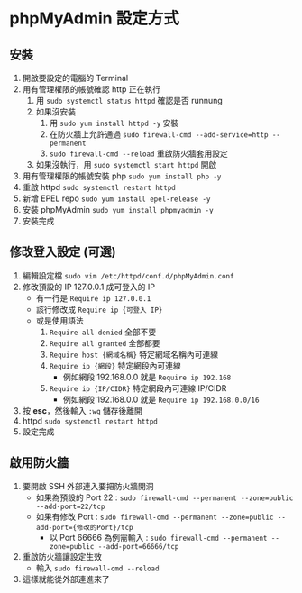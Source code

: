 phpMyAdmin 設定方式
===

安裝
---

1. 開啟要設定的電腦的 Terminal
2. 用有管理權限的帳號確認 http 正在執行
    1. 用 ```sudo systemctl status httpd``` 確認是否 runnung
    2. 如果沒安裝
        1. 用 ```sudo yum install httpd -y``` 安裝
        2. 在防火牆上允許通過 ```sudo firewall-cmd --add-service=http --permanent```
        3. ```sudo firewall-cmd --reload``` 重啟防火牆套用設定
    3. 如果沒執行，用 ```sudo systemctl start httpd``` 開啟
3. 用有管理權限的帳號安裝 php ```sudo yum install php -y```
4. 重啟 httpd ```sudo systemctl restart httpd```
5. 新增 EPEL repo ```sudo yum install epel-release -y```
6. 安裝 phpMyAdmin ```sudo yum install phpmyadmin -y```
7. 安裝完成

修改登入設定 (可選)
---

1. 編輯設定檔 ```sudo vim /etc/httpd/conf.d/phpMyAdmin.conf```
2. 修改預設的 IP 127.0.0.1 成可登入的 IP
    - 有一行是 ```Require ip 127.0.0.1```
    - 該行修改成 ```Require ip {可登入 IP}```
    - 或是使用語法
        1. ```Require all denied``` 全部不要
        2. ```Require all granted``` 全部都要
        3. ```Require host {網域名稱}``` 特定網域名稱內可連線
        4. ```Require ip {網段}``` 特定網段內可連線
            - 例如網段 192.168.0.0 就是 ```Require ip 192.168```
        5. ```Require ip {IP/CIDR}``` 特定網段內可連線 IP/CIDR
            - 例如網段 192.168.0.0 就是 ```Require ip 192.168.0.0/16```
3. 按 **esc**，然後輸入 ```:wq``` 儲存後離開
4.  httpd ```sudo systemctl restart httpd```
5. 設定完成


啟用防火牆
---

1. 要開啟 SSH 外部連入要把防火牆開洞
    - 如果為預設的 Port 22 : ```sudo firewall-cmd --permanent --zone=public --add-port=22/tcp```
    - 如果有修改 Port : ```sudo firewall-cmd --permanent --zone=public --add-port={修改的Port}/tcp```
        - 以 Port 66666 為例需輸入 : ```sudo firewall-cmd --permanent --zone=public --add-port=66666/tcp```
2. 重啟防火牆讓設定生效
    - 輸入 ```sudo firewall-cmd --reload```
3. 這樣就能從外部連進來了
